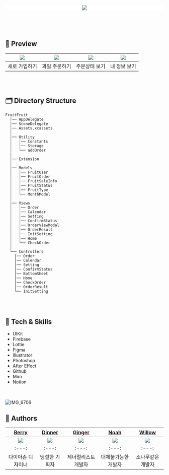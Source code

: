 <div align="center" style="background-color: #FFFFFF">
  <img src="https://user-images.githubusercontent.com/81340603/182753806-7eb510f4-a895-4090-b87d-55b98239e249.PNG">
</div>

<br><br><br>

## 📱 Preview
|<img src="https://user-images.githubusercontent.com/103012086/182745986-fcb82d5f-11e0-4ddb-af1f-f5ac62ca0b60.gif"/>|<img src="https://user-images.githubusercontent.com/103012086/182746014-64023863-af95-4964-a07e-8533e0e1be17.gif"/>|<img src="https://user-images.githubusercontent.com/103012086/182746028-4c7690f2-1fd8-4aba-9aa0-5b370032eefa.gif"/>|<img src="https://user-images.githubusercontent.com/103012086/182746031-2a549f46-0fe9-4648-9af2-1c42540e6561.gif"/>|
|:---:|:---:|:---:|:---:|
|<center>새로 가입하기</center>|<center>과일 주문하기</center>|<center>주문상태 보기</center>|<center>내 정보 보기</center>|

<br><br>

## 🗂 Directory Structure
```
FruitFruit
  │── AppDelegate
  |── SceneDelegate
  │── Assets.xcassets
  │        
  │── Utility
  │   │── Constants
  │   │── Storage
  │   └── addOrder
  |
  │── Extension
  │
  |── Models
  │   │── FruitUser
  │   │── FruitOrder
  │   │── FruitSaleInfo
  │   │── FruitStatus
  │   │── FruitType
  │   └── MonthModel  
  │
  |── Views
  │   │── Order
  │   │── Calendar
  │   │── Setting
  │   │── ConfirmStatus
  │   │── OrderViewModal
  │   │── OrderResult
  │   │── InitSetting
  │   │── Home
  │   └── CheckOrder
  │
  └── Controllers
    │── Order
    │── Calendar
    │── Setting
    │── ConfirmStatus
    │── BottomSheet
    │── Home
    │── CheckOrder
    │── OrderResult
    └── InitSetting
```

<br><br>

## 🔩 Tech & Skills
- UIKit
- Firebase
- Lottie
- Figma
- Illustrator
- Photoshop
- After Effect
- Github
- Miro
- Notion

<br><br> 
![IMG_6706](https://user-images.githubusercontent.com/81340603/182753751-20b1dd3f-0b0c-4e0f-9192-f7f4030d3867.PNG)


## 👥 Authors
|[Berry]()|[Dinner]()|[Ginger]()|[Noah]()|[Willow]()|
|:---:|:---:|:---:|:---:|:---:|
|<img src="https://user-images.githubusercontent.com/81340603/182752794-2c8f41fd-929f-4b8b-93ff-11bc1900927b.PNG"/>|<img src="https://user-images.githubusercontent.com/81340603/182752799-2a005e7a-00d4-460e-9f4a-4e7804168876.PNG"/>|<img src="https://user-images.githubusercontent.com/81340603/182752802-4c068440-c027-4fdd-ba8c-6572aecd1c95.PNG"/>|<img src="https://user-images.githubusercontent.com/81340603/182752782-45613980-b928-48c8-965f-c68a50bf316d.PNG"/>|<img src="https://user-images.githubusercontent.com/81340603/182752792-c78d7062-f8a0-47fb-b341-248839ceffe3.PNG"/>|
|:---:|:---:|:---:|:---:|:---:|
|다이아손 디자이너|냉철한 기획자|제너럴리스트 개발자|대체불가능한 개발자|소나무같은 개발자|

<br><br>
